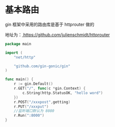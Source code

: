 # 基本路由
gin 框架中采用的路由库是基于 httprouter 做的

地址为：[ https://github.com/julienschmidt/httprouter ]( https://github.com/julienschmidt/httprouter )

```go
package main

import (
    "net/http"

    "github.com/gin-gonic/gin"
)

func main() {
    r := gin.Default()
    r.GET("/", func(c *gin.Context) {
        c.String(http.StatusOK, "hello word")
    })
    r.POST("/xxxpost",getting)
    r.PUT("/xxxput")
    //监听端口默认为 8080
    r.Run(":8000")
}
```
